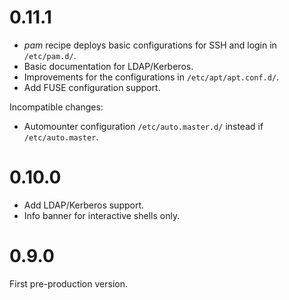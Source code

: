 # 0.11.1

* _pam_ recipe deploys basic configurations for SSH and login in `/etc/pam.d/`.
* Basic documentation for LDAP/Kerberos.
* Improvements for the configurations in `/etc/apt/apt.conf.d/`.
* Add FUSE configuration support. 

Incompatible changes:

* Automounter configuration `/etc/auto.master.d/` instead if `/etc/auto.master`.

# 0.10.0

* Add LDAP/Kerberos support.
* Info banner for interactive shells only.

# 0.9.0

First pre-production version.
